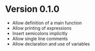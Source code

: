 # Version 0.1.0

- Allow definition of a main function
- Allow printing of expressions
- Insert semicolons implicitly
- Allow single line comments
- Allow declaration and use of variables
